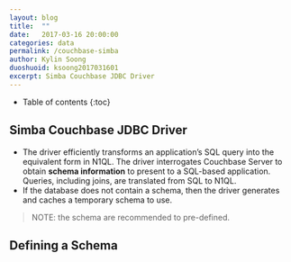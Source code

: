 ```yaml
---
layout: blog
title:  ""
date:   2017-03-16 20:00:00
categories: data
permalink: /couchbase-simba
author: Kylin Soong
duoshuoid: ksoong2017031601
excerpt: Simba Couchbase JDBC Driver
---
```


* Table of contents
{:toc}

## Simba Couchbase JDBC Driver

* The driver efficiently transforms an application’s SQL query into the equivalent form in N1QL. The driver interrogates Couchbase Server to obtain **schema information** to present to a SQL-based application. Queries, including joins, are translated from SQL to N1QL.
* If the database does not contain a schema, then the driver generates and caches a temporary schema to use. 

> NOTE: the schema are recommended to pre-defined.

## Defining a Schema
